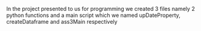 In the project presented to us for programming we created 3 files namely 2 python functions and a main script which we named upDateProperty, createDataframe and ass3Main respectively 
